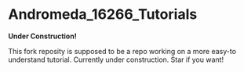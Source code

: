 # Andromeda_16266_Tutorials
**Under Construction!**

This fork reposity is supposed to be a repo working on a more easy-to understand tutorial. Currently under construction. 
Star if you want!
